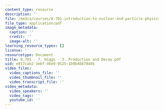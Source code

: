 ```yaml
---
content_type: resource
description: ''
file: /media/courses/8-701-introduction-to-nuclear-and-particle-physics-fall-2020/8701-7-higgs-3-production-and-decay.pdf
file_type: application/pdf
image_metadata:
  caption: ''
  credit: ''
  image-alt: ''
learning_resource_types: []
license: ''
resourcetype: Document
title: 8.701 - 7. Higgs - 3. Production and Decay.pdf
uid: e917cab2-3ebf-46e9-9525-1b9b46878485
video_files:
  video_captions_file: ''
  video_thumbnail_file: ''
  video_transcript_file: ''
video_metadata:
  video_speakers: ''
  video_tags: ''
  youtube_id: ''
---
```

